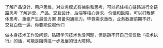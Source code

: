 了解产品设计、用户思维，对业务模式有抽象和思考，可以抓住核心链路进行全链路思考
了解运营、产品、交互设计、后端等核心诉求、价值和缺陷，可以打散整体思考、重组产生最佳方案
具备沟通能力，毕竟需求重改，业务数据前期不好，交互白做一遍，你要能说服他们


做本身技术工作没问题，钻研学习技术也没问题，但是跳不开自己仅仅做『技术执行』的话，可能是阻碍进一步发展的很大障碍。